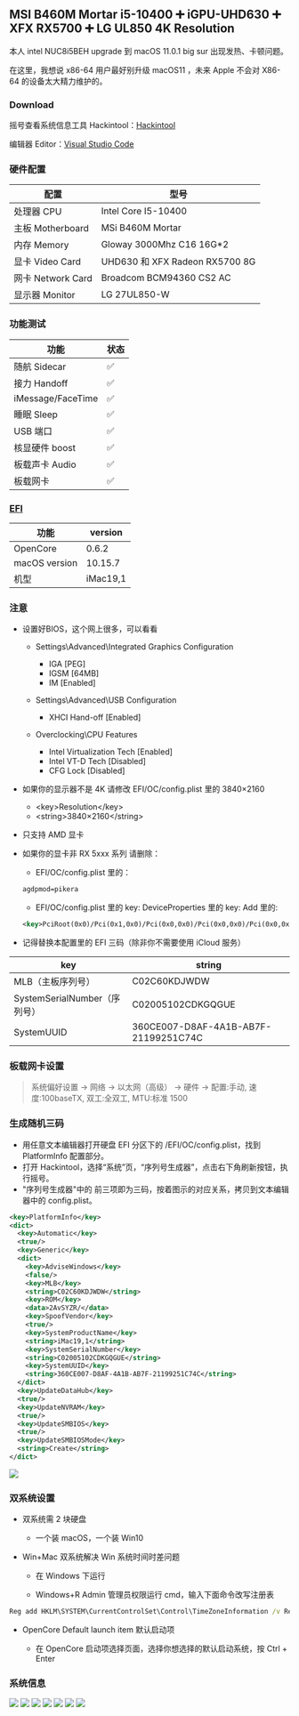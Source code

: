 ## MSI B460M Mortar i5-10400 ➕ iGPU-UHD630 ➕ XFX RX5700 ➕ LG UL850 4K Resolution

本人 intel NUC8i5BEH upgrade 到 macOS 11.0.1 big sur 出现发热、卡顿问题。

在这里，我想说 x86-64 用户最好别升级 macOS11 ，未来 Apple 不会对 X86-64 的设备太大精力维护的。

### Download

摇号查看系统信息工具 Hackintool：[Hackintool ](https://www.insanelymac.com/forum/topic/335018-hackintool-v3xx/)

编辑器 Editor：[Visual Studio Code ](https://code.visualstudio.com/)

### 硬件配置

| 配置              | 型号                           |
| ----------------- | ------------------------------ |
| 处理器 CPU        | Intel Core I5-10400            |
| 主板 Motherboard  | MSi B460M Mortar               |
| 内存 Memory       | Gloway 3000Mhz C16 16G\*2      |
| 显卡 Video Card   | UHD630 和 XFX Radeon RX5700 8G |
| 网卡 Network Card | Broadcom BCM94360 CS2 AC       |
| 显示器 Monitor    | LG 27UL850-W                   |

### 功能测试

| 功能              | 状态 |
| ----------------- | ---- |
| 随航 Sidecar      | ✅   |
| 接力 Handoff      | ✅   |
| iMessage/FaceTime | ✅   |
| 睡眠 Sleep        | ✅   |
| USB 端口          | ✅   |
| 核显硬件 boost    | ✅   |
| 板载声卡 Audio    | ✅   |
| 板载网卡          | ✅   |

### [EFI](https://dortania.github.io/OpenCore-Install-Guide/)

| 功能          | version  |
| ------------- | -------- |
| OpenCore      | 0.6.2    |
| macOS version | 10.15.7  |
| 机型          | iMac19,1 |

### 注意
- 设置好BIOS，这个网上很多，可以看看
  - Settings\Advanced\Integrated Graphics Configuration

  	- IGA 					[PEG]
  	- IGSM					[64MB]
  	- IM 						[Enabled]

  - Settings\Advanced\USB  Configuration

	  - XHCI Hand-off			 [Enabled]

  - Overclocking\CPU Features

	  - Intel Virtualization Tech	[Enabled]
	  - Intel VT-D Tech			[Disabled]
	  - CFG Lock				[Disabled]

- 如果你的显示器不是 4K 请修改 EFI/OC/config.plist 里的 3840×2160

  - \<key>Resolution\</key>
  - \<string>3840×2160\</string>

- 只支持 AMD 显卡

- 如果你的显卡非 RX 5xxx 系列 请删除：

  - EFI/OC/config.plist 里的：

  ```xml
  agdpmod=pikera
  ```

  - EFI/OC/config.plist 里的 key: DeviceProperties 里的 key: Add 里的:

  ```xml
  <key>PciRoot(0x0)/Pci(0x1,0x0)/Pci(0x0,0x0)/Pci(0x0,0x0)/Pci(0x0,0x0)</key><dict>...</dict>
  ```

- 记得替换本配置里的 EFI 三码（除非你不需要使用 iCloud 服务）

| key                          | string                               |
| ---------------------------- | ------------------------------------ |
| MLB（主板序列号）            | C02C60KDJWDW                         |
| SystemSerialNumber（序列号） | C02005102CDKGQGUE                    |
| SystemUUID                   | 360CE007-D8AF-4A1B-AB7F-21199251C74C |

### 板载网卡设置

> 系统偏好设置 -> 网络 -> 以太网（高级） -> 硬件 -> 配置:手动, 速度:100baseTX, 双工:全双工, MTU:标准 1500

### 生成随机三码

- 用任意文本编辑器打开硬盘 EFI 分区下的 /EFI/OC/config.plist，找到 PlatformInfo 配置部分。
- 打开 Hackintool，选择“系统”页，“序列号生成器”，点击右下角刷新按钮，执行摇号。
- "序列号生成器"中的 前三项即为三码，按着图示的对应关系，拷贝到文本编辑器中的 config.plist。

```xml
<key>PlatformInfo</key>
<dict>
  <key>Automatic</key>
  <true/>
  <key>Generic</key>
  <dict>
    <key>AdviseWindows</key>
    <false/>
    <key>MLB</key>
    <string>C02C60KDJWDW</string>
    <key>ROM</key>
    <data>2AvSYZR/</data>
    <key>SpoofVendor</key>
    <true/>
    <key>SystemProductName</key>
    <string>iMac19,1</string>
    <key>SystemSerialNumber</key>
    <string>C02005102CDKGQGUE</string>
    <key>SystemUUID</key>
    <string>360CE007-D8AF-4A1B-AB7F-21199251C74C</string>
  </dict>
  <key>UpdateDataHub</key>
  <true/>
  <key>UpdateNVRAM</key>
  <true/>
  <key>UpdateSMBIOS</key>
  <true/>
  <key>UpdateSMBIOSMode</key>
  <string>Create</string>
</dict>
```

<img src='https://cdn.jsdelivr.net/gh/xiaojun996/CDN/images/screenshot/macos-hackintool.png'/>

### 双系统设置

- 双系统需 2 块硬盘

  - 一个装 macOS，一个装 Win10

- Win+Mac 双系统解决 Win 系统时间时差问题

  - 在 Windows 下运行

  - Windows+R Admin 管理员权限运行 cmd，输入下面命令改写注册表

```cmd
Reg add HKLM\SYSTEM\CurrentControlSet\Control\TimeZoneInformation /v RealTimeIsUniversal /t REG_DWORD /d 1
```

- OpenCore Default launch item 默认启动项

  - 在 OpenCore 启动项选择页面，选择你想选择的默认启动系统，按 Ctrl + Enter

### 系统信息

<img src='https://cdn.jsdelivr.net/gh/xiaojun996/CDN/images/screenshot/macos-20201002-122148.png'/>

<img src='https://cdn.jsdelivr.net/gh/xiaojun996/CDN/images/screenshot/macos-20201002-122238.png'/>

<img src='https://cdn.jsdelivr.net/gh/xiaojun996/CDN/images/screenshot/macos-20201002-122318.png'/>

<img src='https://cdn.jsdelivr.net/gh/xiaojun996/CDN/images/screenshot/macos-20201002-122358.png'/>

<img src='https://cdn.jsdelivr.net/gh/xiaojun996/CDN/images/screenshot/macos-20201002-122428.png'/>

<img src='https://cdn.jsdelivr.net/gh/xiaojun996/CDN/images/screenshot/macos-20201002-122748.png'/>

<img src='https://cdn.jsdelivr.net/gh/xiaojun996/CDN/images/screenshot/macos-info.png'/>
